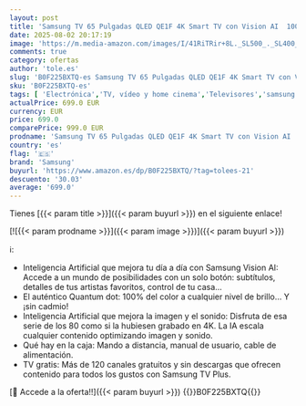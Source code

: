 ```yaml
---
layout: post
title: 'Samsung TV 65 Pulgadas QLED QE1F 4K Smart TV con Vision AI  100% Volumen de Color con Quantum Dot y más de 500 Canales TV Plus'
date: 2025-08-02 20:17:19
image: 'https://m.media-amazon.com/images/I/41RiTRir+8L._SL500_._SL400_.jpg'
comments: true
category: ofertas
author: 'tole.es'
slug: 'B0F225BXTQ-es Samsung TV 65 Pulgadas QLED QE1F 4K Smart TV con Vision AI...'
sku: 'B0F225BXTQ-es'
tags: [ 'Electrónica','TV, vídeo y home cinema','Televisores','samsung','smart','tv','🇪🇸', ]
actualPrice: 699.0 EUR
currency: EUR
price: 699.0
comparePrice: 999.0 EUR
prodname: 'Samsung TV 65 Pulgadas QLED QE1F 4K Smart TV con Vision AI  100% Volumen de Color con Quantum Dot y más de 500 Canales TV Plus'
country: 'es'
flag: '🇪🇸'
brand: 'Samsung'
buyurl: 'https://www.amazon.es/dp/B0F225BXTQ/?tag=tolees-21'
descuento: '30.03'
average: '699.0'
---
```


Tienes [{{< param title >}}]({{< param buyurl >}}) en el siguiente enlace!

[![{{< param prodname >}}]({{< param image >}})]({{< param buyurl >}})

ℹ️:

- Inteligencia Artificial que mejora tu día a día con Samsung Vision AI: Accede a un mundo de posibilidades con un solo botón: subtítulos, detalles de tus artistas favoritos, control de tu casa…
- El auténtico Quantum dot: 100% del color a cualquier nivel de brillo… Y ¡sin cadmio!
- Inteligencia Artificial que mejora la imagen y el sonido: Disfruta de esa serie de los 80 como si la hubiesen grabado en 4K. La IA escala cualquier contenido optimizando imagen y sonido.
- Qué hay en la caja: Mando a distancia, manual de usuario, cable de alimentación.
- TV gratis: Más de 120 canales gratuitos y sin descargas que ofrecen contenido para todos los gustos con Samsung TV Plus.

[🛒 Accede a la oferta!!]({{< param buyurl >}})
{{<world>}}B0F225BXTQ{{</world>}}
